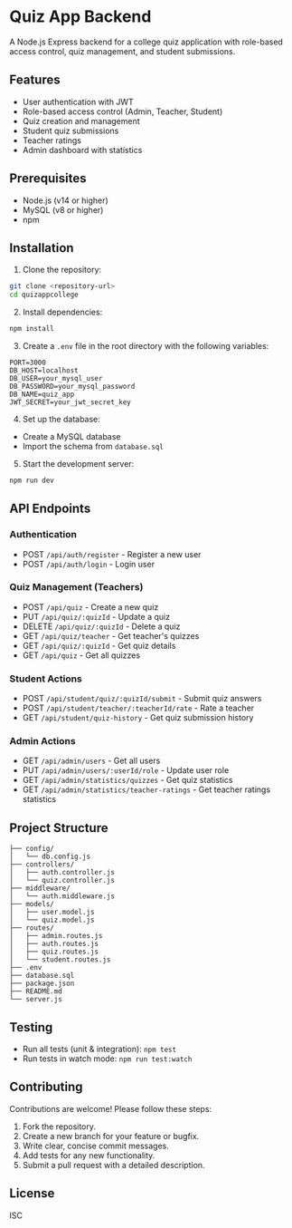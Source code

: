 # Quiz App Backend

A Node.js Express backend for a college quiz application with role-based access control, quiz management, and student submissions.

## Features

- User authentication with JWT
- Role-based access control (Admin, Teacher, Student)
- Quiz creation and management
- Student quiz submissions
- Teacher ratings
- Admin dashboard with statistics

## Prerequisites

- Node.js (v14 or higher)
- MySQL (v8 or higher)
- npm

## Installation

1. Clone the repository:
```bash
git clone <repository-url>
cd quizappcollege
```

2. Install dependencies:
```bash
npm install
```

3. Create a `.env` file in the root directory with the following variables:
```
PORT=3000
DB_HOST=localhost
DB_USER=your_mysql_user
DB_PASSWORD=your_mysql_password
DB_NAME=quiz_app
JWT_SECRET=your_jwt_secret_key
```

4. Set up the database:
- Create a MySQL database
- Import the schema from `database.sql`

5. Start the development server:
```bash
npm run dev
```

## API Endpoints

### Authentication
- POST `/api/auth/register` - Register a new user
- POST `/api/auth/login` - Login user

### Quiz Management (Teachers)
- POST `/api/quiz` - Create a new quiz
- PUT `/api/quiz/:quizId` - Update a quiz
- DELETE `/api/quiz/:quizId` - Delete a quiz
- GET `/api/quiz/teacher` - Get teacher's quizzes
- GET `/api/quiz/:quizId` - Get quiz details
- GET `/api/quiz` - Get all quizzes

### Student Actions
- POST `/api/student/quiz/:quizId/submit` - Submit quiz answers
- POST `/api/student/teacher/:teacherId/rate` - Rate a teacher
- GET `/api/student/quiz-history` - Get quiz submission history

### Admin Actions
- GET `/api/admin/users` - Get all users
- PUT `/api/admin/users/:userId/role` - Update user role
- GET `/api/admin/statistics/quizzes` - Get quiz statistics
- GET `/api/admin/statistics/teacher-ratings` - Get teacher ratings statistics

## Project Structure

```
├── config/
│   └── db.config.js
├── controllers/
│   ├── auth.controller.js
│   └── quiz.controller.js
├── middleware/
│   └── auth.middleware.js
├── models/
│   ├── user.model.js
│   └── quiz.model.js
├── routes/
│   ├── admin.routes.js
│   ├── auth.routes.js
│   ├── quiz.routes.js
│   └── student.routes.js
├── .env
├── database.sql
├── package.json
├── README.md
└── server.js
```

## Testing

- Run all tests (unit & integration): `npm test`
- Run tests in watch mode: `npm run test:watch`

## Contributing

Contributions are welcome! Please follow these steps:

1. Fork the repository.
2. Create a new branch for your feature or bugfix.
3. Write clear, concise commit messages.
4. Add tests for any new functionality.
5. Submit a pull request with a detailed description.

## License

ISC 